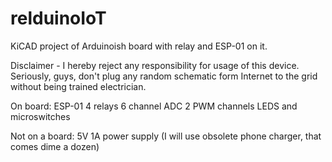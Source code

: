 # relduinoIoT
KiCAD project of Arduinoish board with relay and ESP-01 on it.

Disclaimer - I hereby reject any responsibility for usage of this device. Seriously, guys, don't plug any random schematic form Internet to the grid without being trained electrician.

On board:
  ESP-01
  4 relays
  6 channel ADC
  2 PWM channels
  LEDS and microswitches
  
Not on a board:
  5V 1A power supply (I will use obsolete phone charger, that comes dime a dozen)
